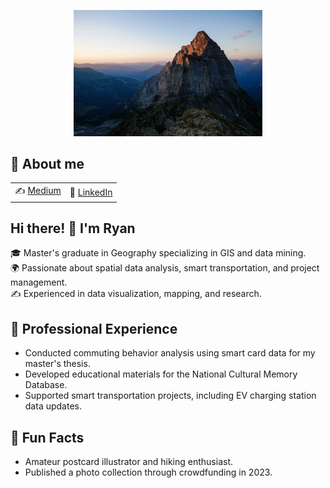 <p align="center">
<img src="https://raw.githubusercontent.com/ryanma20/ryanma20/refs/heads/main/pic.jpeg" alt="image" style="width:60%;">


## 📌 About me
| | |
| :--- | :--- |
| ✍️ [Medium](https://medium.com/@mmaryan73) | 💼 [LinkedIn](https://www.linkedin.com/in/zhi-yang-m-043808217/)|


## Hi there! 👋 I'm Ryan

🎓 Master's graduate in Geography specializing in GIS and data mining.  
🌍 Passionate about spatial data analysis, smart transportation, and project management.  
✍️ Experienced in data visualization, mapping, and research. 

## 💼 Professional Experience
- Conducted commuting behavior analysis using smart card data for my master's thesis.  
- Developed educational materials for the National Cultural Memory Database.  
- Supported smart transportation projects, including EV charging station data updates.
  
## 🌱 Fun Facts
- Amateur postcard illustrator and hiking enthusiast.  
- Published a photo collection through crowdfunding in 2023. 


